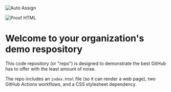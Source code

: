 ![Auto Assign](https://github.com/brandnew-sherry/demo-repository/actions/workflows/auto-assign.yml/badge.svg)

![Proof HTML](https://github.com/brandnew-sherry/demo-repository/actions/workflows/proof-html.yml/badge.svg)

# Welcome to your organization's demo respository
This code repository (or "repo") is designed to demonstrate the best GitHub has to offer with the least amount of noise.

The repo includes an `index.html` file (so it can render a web page), two GitHub Actions workflows, and a CSS stylesheet dependency.

